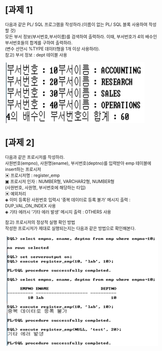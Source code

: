 # [과제 1]

다음과 같은 PL/ SQL 프로그램을 작성하라.(이름이 없는 PL/ SQL 블록 사용하여 작성할 것)<br/>
모든 부서 정보(부서번호,부서이름)를 검색하여 출력하라. 이때, 부서번호가 4의 배수인 부서번호들의 합계를 구하여 출력하라.<br/>
(변수 선언시 %TYPE 데이터형을 1개 이상 사용하라).<br/>
참고) 부서 정보 : dept 테이블 사용<br/>

![Captum](./img/hw2_1.png.png)

# [과제 2]

다음과 같은 프로시저를 작성하라.<br/>
사원번호(empno), 사원명(ename), 부서번호(deptno)를 입력받아 emp 테이블에 insert하는 프로시저<br/>
▣ 프로시저명 : register_emp<br/>
▣ 프로시저 인자 : NUMBER형, VARCHAR2형, NUMBER형<br/>
(사원번호, 사원명, 부서번호에 해당하는 타입)<br/>
▣ 예외처리<br/>
◈ 이미 등록된 사원번호 입력시 ‘중복 데이터로 등록 불가’ 메시지 출력 : DUP_VAL_ON_INDEX 사용<br/>
◈ 기타 에러시 ‘기타 에러 발생’ 메시지 출력 : OTHERS 사용<br/>

참고) 프로시저의 정상적 실행 확인 방법<br/>
작성한 프로시저가 제대로 실행되는지는 다음과 같은 방법으로 확인해본다.<br/>

![Captum](./img/hw3_1.png)

